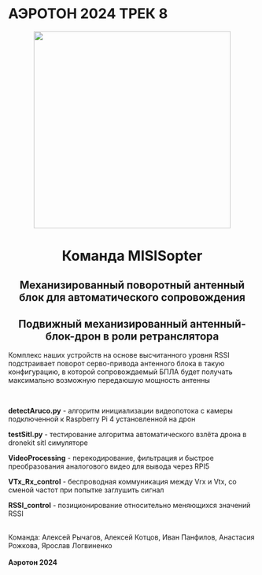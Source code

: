 # АЭРОТОН 2024 ТРЕК 8

<div align="center">
  <a href="https://t.me/leshquin">
    <img width="400" height="400" src="https://png.pngtree.com/png-clipart/20220921/ourmid/pngtree-drone-flying-on-transparent-background-png-image_6209864.png">
  </a>
    <h1><b> Команда MISISopter</b></h3>
  <h2 >Механизированный поворотный антенный блок для автоматического сопровождения</h2>
</div>

<h2 align="center"> Подвижный механизированный антенный-блок-дрон в роли ретранслятора</h2>
<p>Комплекс наших устройств на основе высчитанного уровня RSSI подстраивает поворот серво-привода антенного блока в такую конфигурацию, в которой сопровождаемый БПЛА будет получать максимально возможную передаюшую мощность антенны</p>
</br>
<p><b>detectAruco.py</b> - алгоритм инициализации видеопотока с камеры подключенной к Raspberry Pi 4 установленной на дрон</p>
<p><b>testSitl.py</b> - тестирование алгоритма автоматического взлёта дрона в dronekit sitl симуляторе</p>
<p><b>VideoProcessing</b> - перекодирование, фильтрация и быстрое преобразования аналогового видео для вывода через RPI5</p>
<p><b>VTx_Rx_control</b> - беспроводная коммуникация между Vrx и Vtx, со сменой частот при попытке заглушить сигнал</p>
<p><b>RSSI_control</b> - позиционирование относительно меняющихся значений RSSI</p>



<br/>
Команда: Алексей Рычагов, Алексей Котцов, Иван Панфилов, Анастасия Рожкова, Ярослав Логвиненко
<br/>
<br/>
<b>Аэротон 2024</b>
